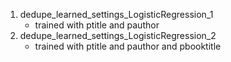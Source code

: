 1. dedupe_learned_settings_LogisticRegression_1
   - trained with ptitle and pauthor
2. dedupe_learned_settings_LogisticRegression_2
   - trained with ptitle and pauthor and pbooktitle
